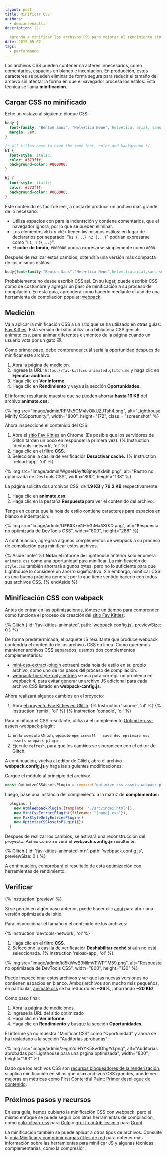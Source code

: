 ```yaml
---
layout: post
title: Minificar CSS
authors:
  - demianrenzulli
description: |2-

  Aprenda a minificar los archivos CSS para mejorar el rendimiento sin afectar la forma en que el navegador procesa los estilos.
date: 2019-05-02
tags:
  - performance
---
```


Los archivos CSS pueden contener caracteres innecesarios, como comentarios, espacios en blanco e indentación. En producción, estos caracteres se pueden eliminar de forma segura para reducir el tamaño del archivo sin afectar la forma en que el navegador procesa los estilos. Esta técnica se llama **minificación**.

## Cargar CSS no minificado

Eche un vistazo al siguiente bloque CSS:

```css
body {
  font-family: "Benton Sans", "Helvetica Neue", helvetica, arial, sans-serif;
  margin: 2em;
}

/* all titles need to have the same font, color and background */
h1 {
  font-style: italic;
  color: #373fff;
  background-color: #000000;
}

h2 {
  font-style: italic;
  color: #373fff;
  background-color: #000000;
}
```

Este contenido es fácil de leer, a costa de producir un archivo más grande de lo necesario:

- Utiliza espacios con para la indentación y contiene comentarios, que el navegador ignora, por lo que se pueden eliminar.
- Los elementos `<h1>` y `<h2>` tienen los mismos estilos: en lugar de declararlos por separado: "`h1 {...} h2 {...}`" podrían expresarse como "`h1, h2{...}`".
- El **color de fondo**, `#000000` podría expresarse simplemente como `#000`.

Después de realizar estos cambios, obtendría una versión más compacta de los mismos estilos:

```css
body{font-family:"Benton Sans","Helvetica Neue",helvetica,arial,sans-serif;margin:2em}h1,h2{font-style:italic;color:#373fff;background-color:#000}
```

Probablemente no desee escribir CSS así. En su lugar, puede escribir CSS como de costumbre y agregar un paso de minificación a su proceso de compilación. En esta guía, aprenderá cómo hacerlo mediante el uso de una herramienta de compilación popular: [webpack](https://webpack.js.org/).

## Medición

Va a aplicar la minificación CSS a un sitio que se ha utilizado en otras guías: [Fav Kitties](https://fav-kitties-animated.glitch.me/). Esta versión del sitio utiliza una biblioteca CSS genial: [animate.css](https://github.com/daneden/animate.css), para animar diferentes elementos de la página cuando un usuario vota por un gato 😺.

Como primer paso, debe comprender cuál sería la oportunidad después de minificar este archivo:

1. Abra [la página de medición](/measure).
2. Ingrese la URL: `https://fav-kitties-animated.glitch.me` y haga clic en **Ejecutar auditoría**.
3. Haga clic en **Ver informe**.
4. Haga clic en **Rendimiento** y vaya a la sección **Oportunidades.**

El informe resultante muestra que se pueden ahorrar **hasta 16 KB** del archivo **animate.css:**

{% Img src="image/admin/RFMk5OMAIvOlkUZJTsh4.png", alt="Lighthouse: Minify CSSportunity.", width="800", height="172", class = "screenshot" %}

Ahora inspeccione el contenido del CSS:

1. Abre el [sitio Fav Kitties](https://fav-kitties-animated.glitch.me/) en Chrome. (Es posible que los servidores de Glitch tarden un poco en responder la primera vez). {% Instruction 'devtools-network', 'ol' %}
2. Haga clic en el filtro **CSS.**
3. Seleccione la casilla de verificación **Desactivar caché.** {% Instruction 'reload-app', 'ol' %}

{% Img src="image/admin/WgneNAyftk8jneyXxMih.png", alt="Rastro no optimizada de DevTools CSS", width="800", height="138" %}

La página solicita dos archivos CSS, de **1.9 KB** y **76.2 KB** respectivamente.

1. Haga clic en **animate.css**.
2. Haga clic en la pestaña **Respuesta** para ver el contenido del archivo.

Tenga en cuenta que la hoja de estilo contiene caracteres para espacios en blanco e indentación:

{% Img src="image/admin/UEB5Xxe5IHhGtMx3XfKD.png", alt="Respuesta no optimizada de DevTools CSS", width="800", height="286" %}

A continuación, agregará algunos complementos de webpack a su proceso de compilación para minificar estos archivos.

{% Aside 'note' %} **Nota:** el informe de Lighthouse anterior solo enumera `animate.css` como una oportunidad para minificar. La minificación de `style.css` también ahorrará algunos bytes, pero no lo suficiente para que Lighthouse lo considere un ahorro significativo. Sin embargo, minificar CSS es una buena práctica general; por lo que tiene sentido hacerlo con todos sus archivos CSS. {% endAside %}

## Minificación CSS con webpack

Antes de entrar en las optimizaciones, tómese un tiempo para comprender cómo funciona el proceso de creación del [sitio Fav Kitties](https://glitch.com/edit/#!/fav-kitties-animated?path=webpack.config.js:1:0%5D):

{% Glitch { id: 'fav-kitties-animated', path: 'webpack.config.js', previewSize: 0 } %}

De forma predeterminada, el paquete JS resultante que produce webpack contendría el contenido de los archivos CSS en línea. Como queremos mantener archivos CSS separados, usamos dos complementos complementarios:

- [mini-css-extract-plugin](https://github.com/webpack-contrib/mini-css-extract-plugin) extraerá cada hoja de estilo en su propio archivo, como uno de los pasos del proceso de compilación.
- [webpack-fix-style-only-entries](https://github.com/fqborges/webpack-fix-style-only-entries) se usa para corregir un problema en wepback 4, para evitar generar un archivo JS adicional para cada archivo CSS listado en **webpack-config.js**.

Ahora realizará algunos cambios en el proyecto:

1. Abra [el proyecto Fav Kitties en Glitch](https://glitch.com/~fav-kitties-animated). {% Instruction 'source', 'ol' %} {% Instruction 'remix', 'ol' %} {% Instruction 'console', 'ol' %}

Para minificar el CSS resultante, utilizará el complemento [Optimize-css-assets-webpack-plugin](https://github.com/NMFR/optimize-css-assets-webpack-plugin):

1. En la consola Glitch, ejecute `npm install --save-dev optimize-css-assets-webpack-plugin`.
2. Ejecute `refresh`, para que los cambios se sincronicen con el editor de Glitch.

A continuación, vuelva al editor de Glitch, abra el archivo **webpack.config.js** y haga las siguientes modificaciones:

Cargue el módulo al principio del archivo:

```js
const OptimizeCSSAssetsPlugin = require("optimize-css-assets-webpack-plugin");
```

Luego, pase una instancia del complemento a la matriz de **complementos:**

```js
  plugins: [
    new HtmlWebpackPlugin({template: "./src/index.html"}),
    new MiniCssExtractPlugin({filename: "[name].css"}),
    new FixStyleOnlyEntriesPlugin(),
    new OptimizeCSSAssetsPlugin({})
  ]
```

Después de realizar los cambios, se activará una reconstrucción del proyecto. Así es como se verá el **webpack.config.js** resultante:

{% Glitch { id: 'fav-kitties-animated-min', path: 'webpack.config.js', previewSize: 0 } %}

A continuación, comprobará el resultado de esta optimización con herramientas de rendimiento.

## Verificar

{% Instruction 'preview' %}

Si se perdió en algún paso anterior, puede hacer clic [aquí](https://fav-kitties-animated-min.glitch.me/) para abrir una versión optimizada del sitio.

Para inspeccionar el tamaño y el contenido de los archivos:

{% Instruction 'devtools-network', 'ol' %}

1. Haga clic en el filtro **CSS**.
2. Seleccione la casilla de verificación **Deshabilitar caché** si aún no está seleccionada. {% Instruction 'reload-app', 'ol' %}

{% Img src="image/admin/id5kWwB3NilmVPWPTM59.png", alt="Respuesta no optimizada de DevTools CSS", width="800", height="130" %}

Puede inspeccionar estos archivos y ver que las nuevas versiones no contienen espacios en blanco. Ambos archivos son mucho más pequeños, en particular, [animate.css](http://fav-kitties-animated-min.glitch.me/animate.css) se ha reducido en **~26%**, ¡ahorrando **~20 KB**!

Como paso final:

1. Abra [la página de mediciones](/measure).
2. Ingrese la URL del sitio optimizado.
3. Haga clic en **Ver informe**.
4. Haga clic en **Rendimiento** y busque la sección **Oportunidades.**

El informe ya no muestra "Minificar CSS" como "Oportunidad" y ahora se ha trasladado a la sección "Auditorías aprobadas":

{% Img src="image/admin/zegn2qIHYYK58w1GhgYd.png", alt="Auditorías aprobadas por Lighthouse para una página optimizada", width="800", height="163" %}

Dado que los archivos CSS son [recursos bloqueadores de la renderización](https://developers.google.com/web/tools/lighthouse/audits/blocking-resources), si aplica minificación en sitios que usan archivos CSS grandes, puede ver mejoras en métricas como [First Contentful Paint: Primer despliegue de contenido](/fcp/).

## Próximos pasos y recursos

En esta guía, hemos cubierto la minificación CSS con webpack, pero el mismo enfoque se puede seguir con otras herramientas de compilación, como [gulp-clean-css](https://www.npmjs.com/package/gulp-clean-css) para [Gulp](https://gulpjs.com/) o [grunt-contrib-cssmin](https://www.npmjs.com/package/grunt-contrib-cssmin) para [Grunt](https://gruntjs.com/).

La minificación también se puede aplicar a otros tipos de archivos. Consulte la [guía Minificar y comprimir cargas útiles de red](/fast/reduce-network-payloads-using-text-compression) para obtener más información sobre las herramientas para minificar JS y algunas técnicas complementarias, como la compresión.
